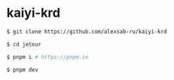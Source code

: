# kaiyi-krd

```bash
$ git clone https://github.com/alexsab-ru/kaiyi-krd

$ cd jetour

$ pnpm i # https://pnpm.io

$ pnpm dev
```
